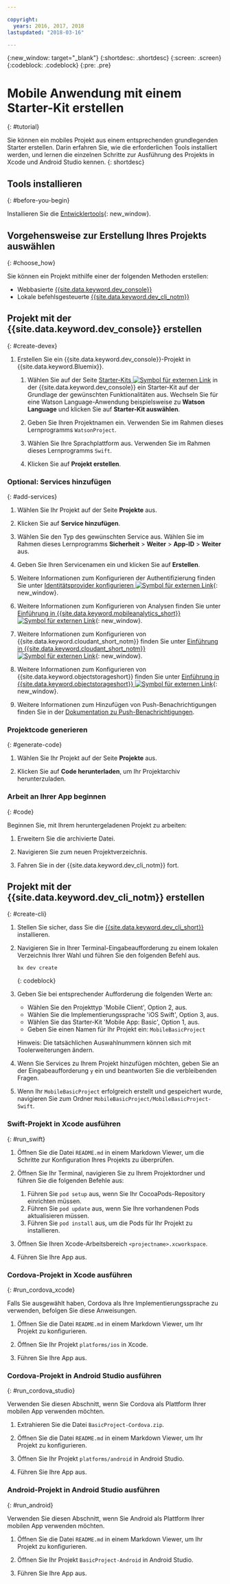 ```yaml
---

copyright:
  years: 2016, 2017, 2018
lastupdated: "2018-03-16"

---
```


{:new_window: target="_blank"}
{:shortdesc: .shortdesc}
{:screen: .screen}
{:codeblock: .codeblock}
{:pre: .pre}

# Mobile Anwendung mit einem Starter-Kit erstellen
{: #tutorial}

Sie können ein mobiles Projekt aus einem entsprechenden grundlegenden Starter erstellen. Darin erfahren Sie, wie die erforderlichen Tools installiert werden, und lernen die einzelnen Schritte zur Ausführung des Projekts in Xcode und Android Studio kennen.
{: shortdesc}

## Tools installieren
{: #before-you-begin}

Installieren Sie die [Entwicklertools](/docs/cli/idt/index.html#add-cli){: new_window}.


## Vorgehensweise zur Erstellung Ihres Projekts auswählen
{: #choose_how}

Sie können ein Projekt mithilfe einer der folgenden Methoden erstellen:
- Webbasierte [{{site.data.keyword.dev_console}}](#create-devex)
- Lokale befehlsgesteuerte [{{site.data.keyword.dev_cli_notm}}](#create-cli)


## Projekt mit der {{site.data.keyword.dev_console}} erstellen
{: #create-devex}

1. Erstellen Sie ein {{site.data.keyword.dev_console}}-Projekt in {{site.data.keyword.Bluemix}}.

    1. Wählen Sie auf der Seite [Starter-Kits ![Symbol für externen Link](../../icons/launch-glyph.svg "Symbol für externen Link")](https://console.ng.bluemix.net/developer/appservice/starter-kits/) in der {{site.data.keyword.dev_console}} ein Starter-Kit auf der Grundlage der gewünschten Funktionalitäten aus. Wechseln Sie für eine Watson Language-Anwendung beispielsweise zu **Watson Language** und klicken Sie auf **Starter-Kit auswählen**.

    2. Geben Sie Ihren Projektnamen ein. Verwenden Sie im Rahmen dieses Lernprogramms `WatsonProject`.   

    3. Wählen Sie Ihre Sprachplattform aus. Verwenden Sie im Rahmen dieses Lernprogramms `Swift`.

    4. Klicken Sie auf **Projekt erstellen**.

### Optional: Services hinzufügen
{: #add-services}

1. Wählen Sie Ihr Projekt auf der Seite **Projekte** aus.

2. Klicken Sie auf **Service hinzufügen**.

3. Wählen Sie den Typ des gewünschten Service aus. Wählen Sie im Rahmen dieses Lernprogramms **Sicherheit** > **Weiter** > **App-ID** > **Weiter** aus.

4. Geben Sie Ihren Servicenamen ein und klicken Sie auf **Erstellen**.

5. Weitere Informationen zum Konfigurieren der Authentifizierung finden Sie unter [Identitätsprovider konfigurieren ![Symbol für externen Link](../../icons/launch-glyph.svg "Symbol für externen Link")](/docs/services/appid/identity-providers.html){: new_window}.

6. Weitere Informationen zum Konfigurieren von Analysen finden Sie unter [Einführung in {{site.data.keyword.mobileanalytics_short}} ![Symbol für externen Link](../../icons/launch-glyph.svg "Symbol für externen Link")](/docs/services/mobileanalytics/index.html){: new_window}.

7. Weitere Informationen zum Konfigurieren von {{site.data.keyword.cloudant_short_notm}} finden Sie unter [Einführung in {{site.data.keyword.cloudant_short_notm}} ![Symbol für externen Link](../../icons/launch-glyph.svg "Symbol für externen Link")](/docs/services/Cloudant/index.html){: new_window}.

8. Weitere Informationen zum Konfigurieren von {{site.data.keyword.objectstorageshort}} finden Sie unter [Einführung in {{site.data.keyword.objectstorageshort}} ![Symbol für externen Link](../../icons/launch-glyph.svg "Symbol für externen Link")](/docs/services/ObjectStorage/index.html){: new_window}.

9. Weitere Informationen zum Hinzufügen von Push-Benachrichtigungen finden Sie in der [Dokumentation zu Push-Benachrichtigungen](/docs/services/mobilepush/c_overview_push.html#overview-push).

### Projektcode generieren
{: #generate-code}

1. Wählen Sie Ihr Projekt auf der Seite **Projekte** aus.

2. Klicken Sie auf **Code herunterladen**, um Ihr Projektarchiv herunterzuladen.


### Arbeit an Ihrer App beginnen
{: #code}

Beginnen Sie, mit Ihrem heruntergeladenen Projekt zu arbeiten:

1. Erweitern Sie die archivierte Datei.

2. Navigieren Sie zum neuen Projektverzeichnis.

3. Fahren Sie in der {{site.data.keyword.dev_cli_notm}} fort.


## Projekt mit der {{site.data.keyword.dev_cli_notm}} erstellen
{: #create-cli}

1. Stellen Sie sicher, dass Sie die [{{site.data.keyword.dev_cli_short}}](/docs/cli/idt/index.html) installieren.

2. Navigieren Sie in Ihrer Terminal-Eingabeaufforderung zu einem lokalen Verzeichnis Ihrer Wahl und führen Sie den folgenden Befehl aus.

	```
	bx dev create
	```
	{: codeblock}

3. Geben Sie bei entsprechender Aufforderung die folgenden Werte an:

	* Wählen Sie den Projekttyp 'Mobile Client', Option 2, aus.
	* Wählen Sie die Implementierungssprache 'iOS Swift', Option 3, aus.
	* Wählen Sie das Starter-Kit 'Mobile App: Basic', Option 1, aus.
	* Geben Sie einen Namen für Ihr Projekt ein: `MobileBasicProject`

    Hinweis: Die tatsächlichen Auswahlnummern können sich mit Toolerweiterungen ändern.

4. Wenn Sie Services zu Ihrem Projekt hinzufügen möchten, geben Sie an der Eingabeaufforderung `y` ein und beantworten Sie die verbleibenden Fragen.

5. Wenn Ihr `MobileBasicProject` erfolgreich erstellt und gespeichert wurde, navigieren Sie zum Ordner `MobileBasicProject/MobileBasicProject-Swift`.

### Swift-Projekt in Xcode ausführen
{: #run_swift}

1. Öffnen Sie die Datei `README.md` in einem Markdown Viewer, um die Schritte zur Konfiguration Ihres Projekts zu überprüfen.

2. Öffnen Sie Ihr Terminal, navigieren Sie zu Ihrem Projektordner und führen Sie die folgenden Befehle aus:
    1. Führen Sie `pod setup` aus, wenn Sie Ihr CocoaPods-Repository einrichten müssen.
    2. Führen Sie `pod update` aus, wenn Sie Ihre vorhandenen Pods aktualisieren müssen.
    3. Führen Sie `pod install` aus, um die Pods für Ihr Projekt zu installieren.

3. Öffnen Sie Ihren Xcode-Arbeitsbereich `<projectname>.xcworkspace`.

4. Führen Sie Ihre App aus.

### Cordova-Projekt in Xcode ausführen
{: #run_cordova_xcode}

Falls Sie ausgewählt haben, Cordova als Ihre Implementierungssprache zu verwenden, befolgen Sie diese Anweisungen.

1. Öffnen Sie die Datei `README.md` in einem Markdown Viewer, um Ihr Projekt zu konfigurieren.

2. Öffnen Sie Ihr Projekt `platforms/ios` in Xcode.

3. Führen Sie Ihre App aus.


### Cordova-Projekt in Android Studio ausführen
{: #run_cordova_studio}

Verwenden Sie diesen Abschnitt, wenn Sie Cordova als Plattform Ihrer mobilen App verwenden möchten.

1. Extrahieren Sie die Datei `BasicProject-Cordova.zip`.

2. Öffnen Sie die Datei `README.md` in einem Markdown Viewer, um Ihr Projekt zu konfigurieren.

3. Öffnen Sie Ihr Projekt `platforms/android` in Android Studio.

4. Führen Sie Ihre App aus.


### Android-Projekt in Android Studio ausführen
{: #run_android}

Verwenden Sie diesen Abschnitt, wenn Sie Android als Plattform Ihrer mobilen App verwenden möchten.

1. Öffnen Sie die Datei `README.md` in einem Markdown Viewer, um Ihr Projekt zu konfigurieren.

2. Öffnen Sie Ihr Projekt `BasicProject-Android` in Android Studio.

3. Führen Sie Ihre App aus.
